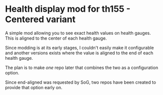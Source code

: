 # Health display mod for th155 - Centered variant

A simple mod allowing you to see exact health values on health gauges. This is aligned to the center of each health gauge.

Since modding is at its early stages, I couldn't easily make it configurable and
another versions exists where the value is aligned to the end of each health gauge.

The plan is to make _one_ repo later that combines the two as a configuration option.

Since end-aligned was requested by SoG, two repos have been created to provide that option early on.
